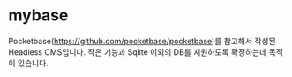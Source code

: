 # mybase
Pocketbase(https://github.com/pocketbase/pocketbase)를 참고해서 작성된 Headless CMS입니다. 작은 기능과 Sqlite 이외의 DB를 지원하도록 확장하는데 목적이 있습니다.
